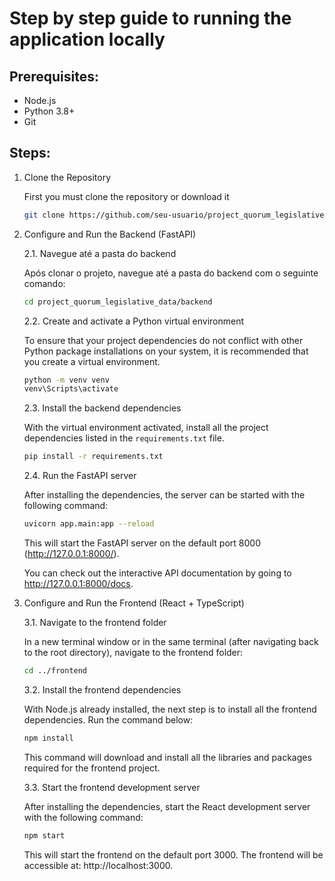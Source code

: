# Step by step guide to running the application locally


## Prerequisites:
 - Node.js
 - Python 3.8+
 - Git

## Steps:

1. Clone the Repository

    First you must clone the repository or download it

    ``` bash
    git clone https://github.com/seu-usuario/project_quorum_legislative_data.git
    ```

2. Configure and Run the Backend (FastAPI)

    2.1. Navegue até a pasta do backend

    Após clonar o projeto, navegue até a pasta do backend com o seguinte comando:

    ``` bash
    cd project_quorum_legislative_data/backend
    ```

    2.2. Create and activate a Python virtual environment

    To ensure that your project dependencies do not conflict with other Python package installations on your system, it is recommended that you create a virtual environment.

    ``` bash
    python -m venv venv
    venv\Scripts\activate
    ```
    2.3. Install the backend dependencies

    With the virtual environment activated, install all the project dependencies listed in the `requirements.txt` file.

    ``` bash
    pip install -r requirements.txt
    ```
    2.4. Run the FastAPI server

    After installing the dependencies, the server can be started with the following command:

    ``` bash
    uvicorn app.main:app --reload
    ```
    This will start the FastAPI server on the default port 8000 (http://127.0.0.1:8000/).

    You can check out the interactive API documentation by going to http://127.0.0.1:8000/docs.

3. Configure and Run the Frontend (React + TypeScript)

    3.1. Navigate to the frontend folder

    In a new terminal window or in the same terminal (after navigating back to the root directory), navigate to the frontend folder:

    ``` bash
    cd ../frontend
    ```

    3.2. Install the frontend dependencies

    With Node.js already installed, the next step is to install all the frontend dependencies. Run the command below:

    ``` bash
    npm install
    ```

    This command will download and install all the libraries and packages required for the frontend project.

    3.3. Start the frontend development server

    After installing the dependencies, start the React development server with the following command:

    ``` bash
    npm start
    ```
    This will start the frontend on the default port 3000. The frontend will be accessible at: http://localhost:3000.